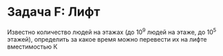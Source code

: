 # Задача F: Лифт

Известно количество людей на этажах (до $10^9$ людей на
этаже, до $10^5$ этажей), определить за какое время можно
перевести их на лифте вместимостью К
